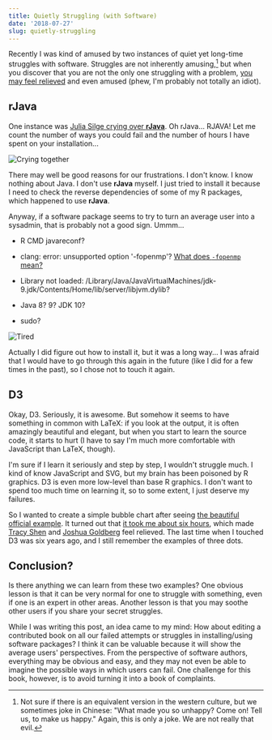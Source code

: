 ```yaml
---
title: Quietly Struggling (with Software)
date: '2018-07-27'
slug: quietly-struggling
---
```


Recently I was kind of amused by two instances of quiet yet long-time struggles with software. Struggles are not inherently amusing,[^1] but when you discover that you are not the only one struggling with a problem, [you may feel relieved](https://twitter.com/darokun/status/1062618033078915078) and even amused (phew, I'm probably not totally an idiot).

## rJava

One instance was [Julia Silge crying over **rJava**](https://twitter.com/juliasilge/status/1021931066460794882). Oh rJava... RJAVA! Let me count the number of ways you could fail and the number of hours I have spent on your installation...

![Crying together](https://db.yihui.org/images/gaocheng-wuliuyi.jpg)

There may well be good reasons for our frustrations. I don't know. I know nothing about Java. I don't use **rJava** myself. I just tried to install it because I need to check the reverse dependencies of some of my R packages, which happened to use **rJava**.

Anyway, if a software package seems to try to turn an average user into a sysadmin, that is probably not a good sign. Ummm...

- R CMD javareconf?

- clang: error: unsupported option '-fopenmp'? [What does `-fopenmp` mean?](https://stackoverflow.com/a/43943631/559676)

- Library not loaded: /Library/Java/JavaVirtualMachines/jdk-9.jdk/Contents/Home/lib/server/libjvm.dylib?

- Java 8? 9? JDK 10?

- sudo?

![Tired](https://slides.yihui.org/gif/tired.gif)

Actually I did figure out how to install it, but it was a long way... I was afraid that I would have to go through this again in the future (like I did for a few times in the past), so I chose not to touch it again.

## D3

Okay, D3. Seriously, it is awesome. But somehow it seems to have something in common with LaTeX: if you look at the output, it is often amazingly beautiful and elegant, but when you start to learn the source code, it starts to hurt (I have to say I'm much more comfortable with JavaScript than LaTeX, though).

I'm sure if I learn it seriously and step by step, I wouldn't struggle much. I kind of know JavaScript and SVG, but my brain has been poisoned by R graphics. D3 is even more low-level than base R graphics. I don't want to spend too much time on learning it, so to some extent, I just deserve my failures.

So I wanted to create a simple bubble chart after seeing [the beautiful official example](https://bl.ocks.org/mbostock/4063269). It turned out that [it took me about six hours](https://twitter.com/xieyihui/status/1022231125970903041), which made [Tracy Shen](https://twitter.com/JiaShenTracy/status/1022463247440601091) and [Joshua Goldberg](https://twitter.com/GoldbergData/status/1022318653306548224) feel relieved. The last time when I touched D3 was six years ago, and I still remember the examples of three dots.

## Conclusion?

Is there anything we can learn from these two examples? One obvious lesson is that it can be very normal for one to struggle with something, even if one is an expert in other areas. Another lesson is that you may soothe other users if you share your secret struggles.

While I was writing this post, an idea came to my mind: How about editing a contributed book on all our failed attempts or struggles in installing/using software packages? I think it can be valuable because it will show the average users' perspectives. From the perspective of software authors, everything may be obvious and easy, and they may not even be able to imagine the possible ways in which users can fail. One challenge for this book, however, is to avoid turning it into a book of complaints.

[^1]: Not sure if there is an equivalent version in the western culture, but we sometimes joke in Chinese: "What made you so unhappy? Come on! Tell us, to make us happy." Again, this is only a joke. We are not really that evil.

